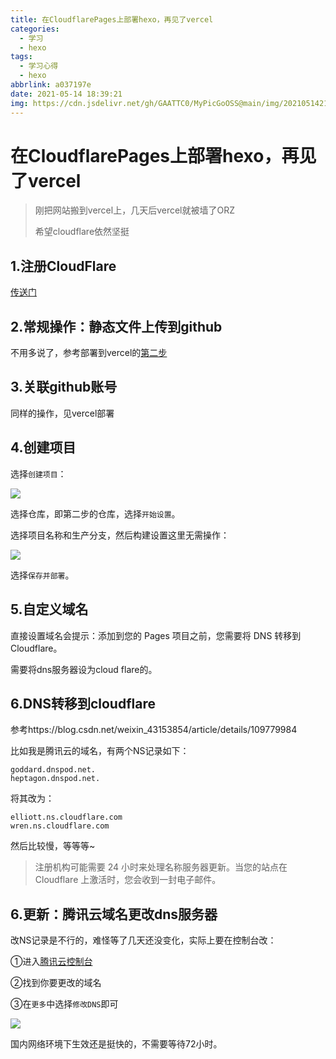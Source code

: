 ```yaml
---
title: 在CloudflarePages上部署hexo，再见了vercel
categories:
  - 学习
  - hexo
tags:
  - 学习心得
  - hexo
abbrlink: a037197e
date: 2021-05-14 18:39:21
img: https://cdn.jsdelivr.net/gh/GAATTC0/MyPicGoOSS@main/img/20210514211104.png
---
```


# 在CloudflarePages上部署hexo，再见了vercel

> 刚把网站搬到vercel上，几天后vercel就被墙了ORZ
>
> 希望cloudflare依然坚挺

## 1.注册CloudFlare

[传送门](https://pages.cloudflare.com)

## 2.常规操作：静态文件上传到github

不用多说了，参考部署到vercel的[第二步](https://gaattc.top/posts/ee92e53c)

## 3.关联github账号

同样的操作，见vercel部署

## 4.创建项目

选择`创建项目`：

![](https://cdn.jsdelivr.net/gh/GAATTC0/MyPicGoOSS@main/img/image-20210514184620061.png)

选择仓库，即第二步的仓库，选择`开始设置`。

选择项目名称和生产分支，然后构建设置这里无需操作：

![](https://cdn.jsdelivr.net/gh/GAATTC0/MyPicGoOSS@main/img/image-20210514184838962.png)

选择`保存并部署`。

## 5.自定义域名

直接设置域名会提示：添加到您的 Pages 项目之前，您需要将 DNS 转移到 Cloudflare。

需要将dns服务器设为cloud flare的。

## 6.DNS转移到cloudflare

参考https://blog.csdn.net/weixin_43153854/article/details/109779984

比如我是腾讯云的域名，有两个NS记录如下：

```url
goddard.dnspod.net.
heptagon.dnspod.net.
```

将其改为：

```url
elliott.ns.cloudflare.com
wren.ns.cloudflare.com
```

然后比较慢，等等等~

> 注册机构可能需要 24 小时来处理名称服务器更新。当您的站点在 Cloudflare 上激活时，您会收到一封电子邮件。

## 6.更新：腾讯云域名更改dns服务器

改NS记录是不行的，难怪等了几天还没变化，实际上要在控制台改：

①进入[腾讯云控制台](https://console.cloud.tencent.com/domain)

②找到你要更改的域名

③在`更多`中选择`修改DNS`即可

![](https://cdn.jsdelivr.net/gh/GAATTC0/MyPicGoOSS@main/img/image-20210522111700260.png)

国内网络环境下生效还是挺快的，不需要等待72小时。